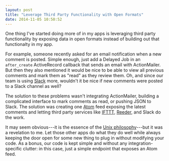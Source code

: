 ```yaml
---
layout: post
title: "Leverage Third Party Functionality with Open Formats"
date: 2014-11-05 10:50:52
---
```


One thing I've started doing more of in my apps is leveraging third party functionality by exposing data in open formats instead of building out that functionalty in my app.

For example, someone recently asked for an email notification when a new comment is posted. Simple enough, just add a Delayed Job in an `after_create` ActiveRecord callback that sends an email with ActionMailer. But then they also mentioned it would be nice to be able to view all previous comments and mark them as "read" as they review them. Oh, and since our team is using [Slack] more, wouldn't it be nice if new comments were posted to a Slack channel as well?

The solution to these problems wasn't integrating ActionMailer, building a complicated interface to mark comments as read, or pushing JSON to Slack. The solution was creating one [Atom] feed exposing the latest comments and letting third party services like [IFTTT], [Reeder], and Slack do the work.

It may seem obvious---it is the essence of the [Unix philosophy]---but it was a revelation to me. Let those other apps do what they do well while always keeping the door open for some new thing to plug in without modifying your code. As a bonus, our code is kept simple and without any integration-specific clutter: in this case, just a simple endpoint that exposes an Atom feed.

[Slack]: https://slack.com/
[Atom]: http://en.wikipedia.org/wiki/Atom_(standard)
[IFTTT]: https://ifttt.com/
[Reeder]: https://itunes.apple.com/us/app/reeder-2/id880001334?mt=12&uo=4&at=10l4tL&ct=searchlink
[Unix philosophy]: http://en.wikipedia.org/wiki/Unix_philosophy
